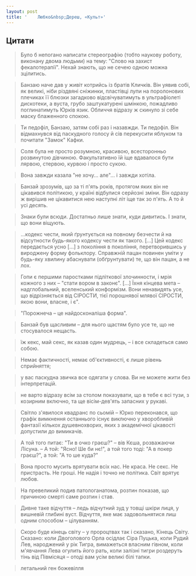 ```yaml
---
layout: post
title: '	Любко&nbsp;Дереш, «Культ»'
---
```


## Цитати
>Було б непогано написати стереографію (тобто наукову роботу, виконану двома людьми) на тему: "Слово на захист фекалотерапії". Нехай знають, що не сечею одною можна зцілитись.

>Банзаю наче дав у живіт котрийсь із братів Кличків. Він уявив собі, як великі, ніби різдвяні сніжинки, пластівці лупи на поролонових плечиках її блюзки загадково відсвічуватимуть в ультрафіолеті дискотеки, а вуста, грубо заштукатурені шмінкою, пожадливо поглинатимуть Юрків язик. Обличчя відразу ж скинуло зі себе маску блаженного спокою.

>Ти педофіл, Банзаю, затям собі раз і назавжди. Ти педофіл. Він відмахнувся від паскудного голосу й сів перекусити яблуком та почитати "Замок" Кафки.

>Соля була не просто розумною, красивою, всесторонньо розвинутою дівчиною. Факультативно їй іще вдавалося бути лярвою, стервою, курвою і просто сукою.

>Вона завжди казала "не хочу... але"... і завжди хотіла.

>Банзай зрозумів, що за ті п'ять років, протягом яких він не цікавився політикою, у країні відбулися серйозні зміни. Він одразу ж вирішив не цікавитися нею наступні літ іще так зо п'ять. А то й усі десять.

>Знаки були всюди. Достатньо лише знати, куди дивитись. І знати, що вони віщують.

>...кодекс чести, який ґрунтується на повному безчести й на відсутности будь-якого кодексу чести як такого. [...] Цей кодекс передається усно [...] з покоління в покоління, перетворившись у вироджену форму фольклору. Справжній пацан повинен уміти у будь-яку хвилину абаснувати (обґрунтувати) те, що він пацан, а не лох.

>Гопи є першими паростками підліткової злочинности, і мрія кожного з них – "стати вором в законє". [...] Їхня кінцева мета – надглобальний, вселенський конформізм. Вони ненавидять усе, що відрізняється від СІРОСТИ, тієї порошнявої млявої СІРОСТИ, якою вони, власне, і є".

>"Порожнеча – це найдосконаліша форма".

>Банзай був щасливим – для нього щастям було усе те, що не стосувалося нещасть.

>їж кекс, май секс, як казав один мудрець, – і все складеться само собою.

>Немає фактичності, немає об'єктивності, є лише рівень сприйняття;

>у вас паскудна звичка все одягати у слова. Ви не можете жити без інтерпретацій.

>не варто відразу всім за столом показувати, що в тебе є всі тузи, з козирним включно, та ще вісім-дев'ять запасних у рукаві.

>Світло з'явилося квадранс по сьомій – Юрко переконався, що графік вимкнення останнього існує виключно у хворобливій фантазії кількох душевнохворих, яких з академічної цікавості допустили до вимикачів.

>А той того питає: "Ти в очко граєш?" – вів Кєша, розважаючи Лісуна. – А той: "Ясно! Ше би нє!", а той того тоді: "А в покер граєш?", а той: "А то ше куда?"

>Вона просто мусить врятувати всіх нас. Не краса. Не секс. Не пристрасть. Не гроші. Не надія і точно не політика. Світ врятує любов.

>На превеликий подив патологанатома, розтин показав, що причиною смерті саме розтин і став.

>Дивне таке відчуття – ледь відчутний зуд у товщі шкіри лиця, у вишневій глибині вуст. Відчуття, яке має задовольнятися лиш одним способом – цілуванням.

>Скоро буде кінець світу – у пророцтвах так і сказано, Кінець Світу. Сказано: коли Двоголового Орла осідлає Сіра Пуцька, коли Рудий Лев, народжений у рік Тигра, вимажеться власним гівном, коли м'явчання Лева огулить його рать, коли залізні тигри роздеруть тінь від Півмісяця – отоді вам усім великі білі тапки.

>летальний ген божевілля
